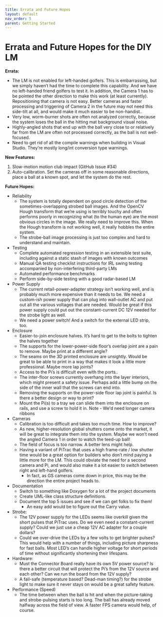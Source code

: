 ```yaml
---
title: Errata and Future Hopes
layout: default
nav_order: 5
parent: Getting Started
---
```


# Errata and Future Hopes for the DIY LM

**Errata:**

* The LM is not enabled for left-handed golfers.  This is embarrassing, but we simply haven’t had the time to complete this capability. And we have no left-handed friend golfers to test it.  In addition, the Camera 1 has to be pointed the other direction to make this work (at least currently).  Repositioning that camera is not easy.  Better cameras and faster processing and triggering of Camera 2 in the future may not need this side-tilt at all, and would make it much easier to be non-handist..  
* Very low, worm-burner shots are often not analyzed correctly, because the system loses the ball in the hitting mat background visual noise.  
* Highly-angled shots that end up with the ball very close to or relatively far from the LM are often not processed correctly, as the ball is not well-focused.  
* Need to get rid of all the compile warnings when building in Visual Studio.  They’re mostly long/int conversion type warnings.

**New Features:**

1. Slow-motion motion club impact (GitHub Issue \#34)  
2. Auto-calibration.  Set the cameras off in some reasonable directions, place a ball at a known spot, and let the system do the rest.

**Future Hopes:**

* Reliability  
  * The system is totally dependent on good circle detection of the sometimes-overlapping strobed ball images.  And the OpenCV Hough transform that we’re using is terribly touchy and often performs poorly in recognizing what (to the human eye) are the most obvious circles in the image.  We really need to improve this.  When the Hough transform is not working well, it really hobbles the entire system.  
  * The strobe-ball image processing is just too complex and hard to understand and maintain.  
* Testing  
  * Complete automated regression testing in an extensible test suite, including against a static stash of images with known outcomes  
  * Manual QA testing checklist instructions for IRL swing testing accompanied by non-interfering third-party LMs  
  * Automated performance benchmarks  
  * Perform side-by-side testing with a good radar-based LM  
* Power Supply  
  * The current retail-power-adapter strategy isn’t working well, and is probably much more expensive than it needs to be.  We need a custom-ish power supply that can plug into wall-outlet AC and put out all the various voltages that are needed.  Would be great if this power supply could put out the constant-current DC 12V needed for the strobe light as well.  
  * We need a power switch\!  And a switch for the external LED strip, too.   
* Enclosure  
  * Easier-to-join enclosure halves.  It’s hard to get to the bolts to tighten the halves together  
  * The supports for the lower-power-side floor’s overlap joint are a pain to remove.  Maybe print at a different angle?  
  * The seams on the 3D printed enclosure are unsightly.  Would be great to be able to print in a way that makes it look a little more professional.  Maybe more lap joints?  
  * Access to the Pi’s is difficult even with the ports..   
  * The inter-floor screws currently overhang into the layer interiors, which might present a safety issue.  Perhaps add a little bump on the side of the inner wall that the screws can end into.  
  * Removing the supports on the power-side floor lap joint is painful.  Is there a better design or way to print?  
  * Mount the Pi(s) to a tray we can slide them into the enclosure on rails, and use a screw to hold it in.  Note \- We'd need longer camera ribbons  
* Cameras  
  * Calibration is too difficult and takes too much time.  How to improve?  
  * As new, higher-resolution global shutters come onto the market, it will be great to integrate them into the system.   Maybe we won’t need the angled Camera 1 in order to watch the teed-up ball\!  
  * The field of focus is too narrow.  A better lens might help.  
  * Having a variant of PiTrac that uses a high frame-rate / low shutter time would be a great option for builders who don’t mind paying a little more for the LM.  This could obviate the need for a second camera and Pi, and would also make it a lot easier to switch between right and left-hand golfers.  
    * In fact, as GS cameras come down in price, this may be the direction the entire project heads to.  
* Documentation  
  * Switch to something like Doxygen for a lot of the project documents  
  * Create UML-like class structure definitions.  
  * Document the top 5 issues and see if we can get folks to fix them\!  
    * An easy add would be to figure out the Carry value.  
* Strobe:  
  * The 12V power supply for the LEDs seems like overkill given the short pulses that PiTrac uses.  Do we even need a constant-current  supply?  Could we just use a cheap 12V AC adapter for a couple dollars?    
  * Could we over-drive the LEDs by a few volts to get brighter pulses?  This would help with a number of things, including picture sharpness for fast balls.  Most LED’s can handle higher voltage for short periods of time without significantly shortening their lifespans.  
* Hardware:  
  * Must the Connector Board really have its own 5V power source?  Is there a better circuit that will protect the Pi’s from the 12V source and each other?  Can we run the board from the 12V supply?  
  * A fail-safe (temperature based? Dead-man timing?) for the strobe light to make sure it never stays on would be a great safety feature.  
* Performance (Speed)  
  * The time between when the ball is hit and when the picture-taking and strobe-pulsing starts is too long.  The ball has already moved halfway across the field of view.  A faster FPS camera would help, of course.